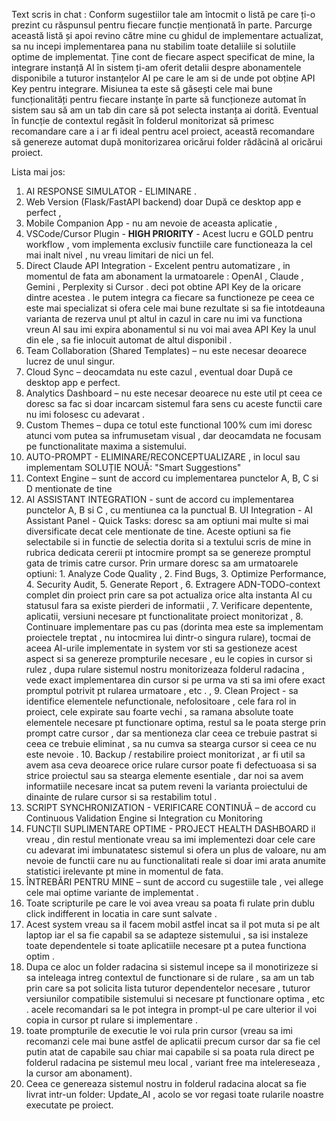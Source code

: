 Text scris in chat : 
Conform sugestiilor tale am întocmit o listă pe care ți-o prezint cu răspunsul pentru fiecare funcție menționată în parte. Parcurge această listă și apoi revino către mine cu ghidul de implementare actualizat, sa nu incepi implementarea pana nu stabilim toate detaliile si solutiile optime de implementat. Ține cont de fiecare aspect specificat de mine, la integrare instanță AI în sistem ți-am oferit detalii despre abonamentele disponibile a tuturor instanțelor AI pe care le am si de unde pot obține API Key pentru integrare. Misiunea ta este să găsești cele mai bune funcționalități pentru fiecare instanțe în parte să funcționeze automat în sistem sau să am un tab din care să pot selecta instanța ai dorită. Eventual în funcție de contextul regăsit în folderul monitorizat să primesc recomandare care a i ar fi ideal pentru acel proiect, această recomandare să genereze automat după monitorizarea oricărui folder rădăcină al oricărui proiect.

Lista mai jos: 

1. AI RESPONSE SIMULATOR - ELIMINARE . 
2. Web Version (Flask/FastAPI backend) doar După ce desktop app e perfect , 
3. Mobile Companion App - nu am nevoie de aceasta aplicatie , 
4. VSCode/Cursor Plugin - **HIGH PRIORITY** - Acest lucru e GOLD pentru workflow , vom implementa exclusiv functiile care functioneaza la cel mai inalt nivel , nu vreau limitari de nici un fel. 
5. Direct Claude API Integration - Excelent pentru automatizare , in momentul de fata am abonament la urmatoarele : OpenAI , Claude , Gemini , Perplexity si Cursor . deci pot obtine API Key de la oricare dintre acestea . le putem integra ca fiecare sa functioneze pe ceea ce este mai specializat si ofera cele mai bune rezultate si sa fie intotdeauna varianta de rezerva unul pt altul in cazul in care nu imi va functiona vreun AI sau imi expira abonamentul si nu voi mai avea API Key la unul din ele , sa fie inlocuit automat de altul disponibil . 
6. Team Collaboration (Shared Templates) – nu este necesar deoarece lucrez de unul singur.
7. Cloud Sync – deocamdata nu este cazul , eventual doar După ce desktop app e perfect.
8. Analytics Dashboard – nu este necesar deoarece nu este util pt ceea ce doresc sa fac si doar incarcam sistemul fara sens cu aceste functii care nu imi folosesc cu adevarat . 
9. Custom Themes – dupa ce totul este functional 100% cum imi doresc atunci vom putea sa infrumusetam visual , dar deocamdata ne focusam pe functionalitate maxima a sistemului.
10. AUTO-PROMPT - ELIMINARE/RECONCEPTUALIZARE , in locul sau implementam SOLUȚIE NOUĂ: "Smart Suggestions"
11. Context Engine – sunt de accord cu implementarea punctelor A, B, C si D mentionate de tine
12. AI ASSISTANT INTEGRATION - sunt de accord cu implementarea punctelor A, B si C , cu mentiunea ca la punctual B. UI Integration - AI Assistant Panel - Quick Tasks: doresc sa am optiuni mai multe si mai diversificate decat cele mentionate de tine.  Aceste optiuni sa fie  selectabile si in functie de selectia dorita si a textului scris de mine in rubrica dedicata cererii pt intocmire prompt sa se genereze promptul gata de trimis catre cursor. Prin urmare doresc sa am urmatoarele optiuni:  1. Analyze Code Quality , 2. Find Bugs, 3. Optimize Performance, 4. Security Audit, 5. Generate Report , 6. Extragere ADN-TODO-context complet din proiect prin care sa pot actualiza orice alta instanta AI cu statusul fara sa existe pierderi de informatii , 7. Verificare depentente, aplicatii, versiuni necesare pt functionalitate proiect monitorizat , 8. Continuare implementare pas cu pas (dorinta mea este sa implementam proiectele treptat , nu intocmirea lui dintr-o singura rulare), tocmai de aceea AI-urile implementate in system vor sti sa gestioneze acest aspect si sa genereze prompturile necesare , eu le copies in cursor si rulez , dupa rulare sistemul nostru monitorizeaza folderul radacina , vede exact implementarea din cursor si pe urma va sti sa imi ofere exact promptul potrivit pt rularea urmatoare , etc . , 9. Clean Project - sa identifice elementele nefunctionale, nefolositoare , cele fara rol in proiect, cele expirate sau foarte vechi , sa ramana absolute toate elementele necesare pt functionare optima, restul sa le poata sterge prin prompt catre cursor , dar sa mentioneza clar ceea ce trebuie  pastrat si ceea ce trebuie eliminat , sa nu cumva sa stearga cursor si ceea ce nu este nevoie . 10. Backup / restabilire proiect monitorizat , ar fi util sa avem asa ceva deoarece orice rulare cursor poate fi defectuoasa si sa strice proiectul sau sa stearga elemente esentiale , dar noi sa avem informatiile necesare incat sa putem reveni la varianta proiectului de dinainte de rulare cursor si sa restabilim totul .
13. SCRIPT SYNCHRONIZATION - VERIFICARE CONTINUĂ – de accord cu Continuous Validation Engine si Integration cu Monitoring
14. FUNCȚII SUPLIMENTARE OPTIME - PROJECT HEALTH DASHBOARD il vreau , din restul mentionate vreau sa imi implementezi doar cele care cu adevarat imi imbunatatesc sistemul si ofera un plus de valoare, nu am nevoie de functii care nu au functionalitati reale si doar imi arata anumite statistici irelevante pt mine in momentul de fata. 
15. ÎNTREBĂRI PENTRU MINE – sunt de accord cu sugestiile tale , vei allege cele mai optime variante de implementat .
16. Toate scripturile pe care le voi avea vreau sa poata fi rulate prin dublu click indifferent in locatia in care sunt salvate .
17. Acest system vreau sa il facem mobil astfel incat sa il pot muta si pe alt laptop iar el sa fie capabil sa se adapteze sistemului , sa isi instaleze toate dependentele si toate aplicatiile necesare pt a putea functiona optim . 
18. Dupa ce aloc un folder radacina si sistemul incepe sa il monotirizeze si sa inteleaga intreg contextul de functionare si de rulare , sa am un tab prin care sa pot solicita lista tuturor dependentelor necesare , tuturor versiunilor compatibile sistemului si necesare pt functionare optima , etc . acele recomandari sa le pot integra in prompt-ul pe care ulterior il voi copia in cursor pt rulare si implementare . 
19. toate prompturile de executie le voi rula prin cursor (vreau sa imi recomanzi cele mai bune astfel de aplicatii precum cursor dar sa fie cel putin atat de capabile sau chiar mai capabile si sa poata rula direct pe folderul radacina pe sistemul meu local , variant free ma intelereseaza , la cursor am abonament).
20. Ceea ce genereaza sistemul nostru in folderul radacina alocat sa fie livrat intr-un folder: Update_AI , acolo se vor regasi toate rularile noastre executate pe proiect. 

